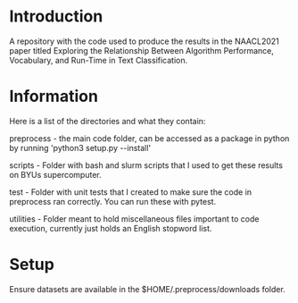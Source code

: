 # Introduction
A repository with the code used to produce the results in the NAACL2021 paper titled Exploring the Relationship Between Algorithm Performance, Vocabulary, and Run-Time in Text Classification.

# Information
Here is a list of the directories and what they contain:

preprocess - the main code folder, can be accessed as a package in python by running 'python3 setup.py --install'

scripts - Folder with bash and slurm scripts that I used to get these results on BYUs supercomputer.

test - Folder with unit tests that I created to make sure the code in preprocess ran correctly.
You can run these with pytest.

utilities - Folder meant to hold miscellaneous files important to code execution, currently just holds
an English stopword list.

# Setup
Ensure datasets are available in the $HOME/.preprocess/downloads folder.
